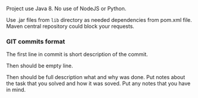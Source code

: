 Project use Java 8. No use of NodeJS or Python.

Use .jar files from `lib` directory as needed dependencies from pom.xml file. Maven central repository could block your requests.



### GIT commits format

The first line in commit is short description of the commit.

Then should be empty line.

Then should be full description what and why was done. Put notes about the task that you solved and how it was soved. Put any notes that you have in mind.
